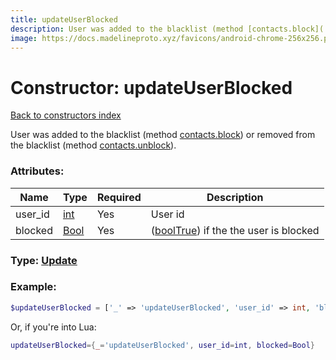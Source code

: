 ```yaml
---
title: updateUserBlocked
description: User was added to the blacklist (method [contacts.block](../methods/contacts.block.md)) or removed from the blacklist (method [contacts.unblock](../methods/contacts.unblock.md)).
image: https://docs.madelineproto.xyz/favicons/android-chrome-256x256.png
---
```

# Constructor: updateUserBlocked  
[Back to constructors index](index.md)



User was added to the blacklist (method [contacts.block](../methods/contacts.block.md)) or removed from the blacklist (method [contacts.unblock](../methods/contacts.unblock.md)).

### Attributes:

| Name     |    Type       | Required | Description |
|----------|---------------|----------|-------------|
|user\_id|[int](../types/int.md) | Yes|User id|
|blocked|[Bool](../types/Bool.md) | Yes|([boolTrue](../constructors/boolTrue.md)) if the the user is blocked|



### Type: [Update](../types/Update.md)


### Example:

```php
$updateUserBlocked = ['_' => 'updateUserBlocked', 'user_id' => int, 'blocked' => Bool];
```  


Or, if you're into Lua:

```lua
updateUserBlocked={_='updateUserBlocked', user_id=int, blocked=Bool}

```


